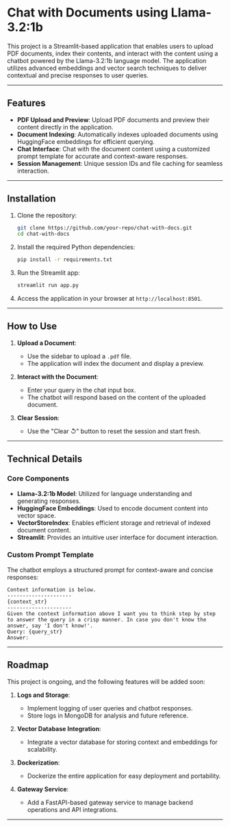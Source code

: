 # Chat with Documents using Llama-3.2:1b

This project is a Streamlit-based application that enables users to upload PDF documents, index their contents, and interact with the content using a chatbot powered by the Llama-3.2:1b language model. The application utilizes advanced embeddings and vector search techniques to deliver contextual and precise responses to user queries.

---

## Features

- **PDF Upload and Preview**: Upload PDF documents and preview their content directly in the application.
- **Document Indexing**: Automatically indexes uploaded documents using HuggingFace embeddings for efficient querying.
- **Chat Interface**: Chat with the document content using a customized prompt template for accurate and context-aware responses.
- **Session Management**: Unique session IDs and file caching for seamless interaction.

---

## Installation

1. Clone the repository:
   ```bash
   git clone https://github.com/your-repo/chat-with-docs.git
   cd chat-with-docs
   ```

2. Install the required Python dependencies:
   ```bash
   pip install -r requirements.txt
   ```

3. Run the Streamlit app:
   ```bash
   streamlit run app.py
   ```

4. Access the application in your browser at `http://localhost:8501`.

---

## How to Use

1. **Upload a Document**:
   - Use the sidebar to upload a `.pdf` file.
   - The application will index the document and display a preview.

2. **Interact with the Document**:
   - Enter your query in the chat input box.
   - The chatbot will respond based on the content of the uploaded document.

3. **Clear Session**:
   - Use the "Clear ↺" button to reset the session and start fresh.

---

## Technical Details

### Core Components
- **Llama-3.2:1b Model**: Utilized for language understanding and generating responses.
- **HuggingFace Embeddings**: Used to encode document content into vector space.
- **VectorStoreIndex**: Enables efficient storage and retrieval of indexed document content.
- **Streamlit**: Provides an intuitive user interface for document interaction.

### Custom Prompt Template
The chatbot employs a structured prompt for context-aware and concise responses:
```text
Context information is below.
---------------------
{context_str}
---------------------
Given the context information above I want you to think step by step to answer the query in a crisp manner. In case you don't know the answer, say 'I don't know!'.
Query: {query_str}
Answer:
```

---

## Roadmap

This project is ongoing, and the following features will be added soon:

1. **Logs and Storage**:
   - Implement logging of user queries and chatbot responses.
   - Store logs in MongoDB for analysis and future reference.

2. **Vector Database Integration**:
   - Integrate a vector database for storing context and embeddings for scalability.

3. **Dockerization**:
   - Dockerize the entire application for easy deployment and portability.

4. **Gateway Service**:
   - Add a FastAPI-based gateway service to manage backend operations and API integrations.

---
